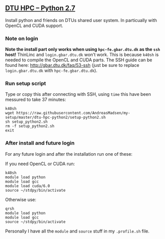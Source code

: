 ## [DTU HPC – Python 2.7](dtu-hpc-python2)

Install python and friends on DTUs shared user system. In particually with OpenCL and CUDA support.

### Note on login

**Note the install part only works when using `hpc-fe.gbar.dtu.dk` as the `ssh` host!** ThinLinc and `login.gbar.dtu.dk` won’t work. This is because `k40sh` is needed to compile the OpenCL and CUDA parts. The SSH guide can be found here: http://gbar.dtu.dk/faq/53-ssh (just be sure to replace `login.gbar.dtu.dk` with `hpc-fe.gbar.dtu.dk`).

### Run setup script

Type or copy this after connecting with SSH, using `time` this have been messured to take 37 minutes:

```shell
k40sh
wget https://raw.githubusercontent.com/AndreasMadsen/my-setup/master/dtu-hpc-python2/setup-python2.sh
sh setup_python2.sh
rm -f setup_python2.sh
exit
```

### After install and future login 

For any future login and after the installation run one of these:

If you need OpenCL or CUDA run:

```shell
k40sh
module load python
module load gcc
module load cuda/6.0
source ~/stdpy/bin/activate
```

Otherwise use:

```shell
qrsh
module load python
module load gcc
source ~/stdpy/bin/activate
```

Personally I have all the `module` and `source` stuff in my `.profile.sh` file.
